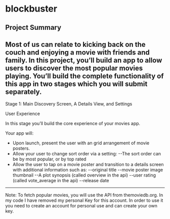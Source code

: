 # blockbuster
Project Summary
---------------
Most of us can relate to kicking back on the couch and enjoying a movie with friends and family. In this project, you’ll build an app to allow users to discover the most popular movies playing.
You’ll build the complete functionality of this app in two stages which you will submit separately.
------------------------------------------------------------------------------------------------------------------------

Stage 1:  Main Discovery Screen, A Details View, and Settings

User Experience

In this stage you’ll build the core experience of your movies app.

Your app will:

- Upon launch, present the user with an grid arrangement of movie posters.
- Allow your user to change sort order via a setting:
    --The sort order can be by most popular, or by top rated
- Allow the user to tap on a movie poster and transition to a details screen with additional information such as:
    --original title
    --movie poster image thumbnail
    --A plot synopsis (called overview in the api)
    --user rating (called vote_average in the api)
    --release date

---------------------------------------------------------------------------

Note: 
To fetch popular movies, you will use the API from themoviedb.org.
In my code I have removed my personal Key for this account. In order to use it you need to 
create an account for personal use and can create your own key.